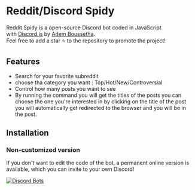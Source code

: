 # Reddit/Discord Spidy
Reddit Spidy is a open-source Discord bot coded in JavaScript with [Discord.js](https://discord.js.org/) by [Adem Boussetha](https://github.com/Ademboussetha).\
Feel free to add a star ⭐ to the repository to promote the project!

## Features
* Search for your favorite subreddit
* choose tha category you want : Top/Hot/New/Controversial  
* Control how many posts you want to see
* By running the command you will get the titles of the posts you can choose the one you're interested in by clicking on the title of the post you will automatically get redirected to the browser and you will be in the post.

## Installation

### Non-customized version

If you don't want to edit the code of the bot, a permanent online version is available, which you can invite to your own Discord!   

[![Discord Bots](https://discordbots.org/api/widget/557445719892688897.svg)](https://top.gg/bot/781590639883452467)
